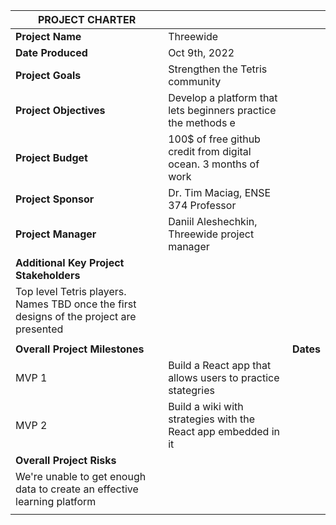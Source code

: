 | **PROJECT CHARTER**                                                                     |                                                                 |           |
|-----------------------------------------------------------------------------------------|-----------------------------------------------------------------|-----------|
| **Project Name**                                                                        | Threewide                                                       |           |
| **Date Produced**                                                                       | Oct 9th, 2022                                                   |           |
| **Project Goals**                                                                       | Strengthen the Tetris community                                 |           |
| **Project Objectives**                                                                  | Develop a platform that lets beginners practice the methods e   |           |
| **Project Budget**                                                                      | 100$ of free github credit from digital ocean. 3 months of work |           |
| **Project Sponsor**                                                                     | Dr. Tim Maciag, ENSE 374 Professor                              |           |
| **Project Manager**                                                                     | Daniil Aleshechkin, Threewide project manager                   |           |
| **Additional Key Project Stakeholders**                                                 |                                                                 |           |
| Top level Tetris players. Names TBD once the first designs of the project are presented |                                                                 |           |
|                                                                                         |                                                                 |           |
| **Overall Project Milestones**                                                          |                                                                 | **Dates** |
| MVP 1                                                                                   | Build a React app that allows users to practice stategries      |           |
| MVP 2                                                                                   | Build a wiki with strategies with the React app embedded in it  |           |
| **Overall Project Risks**                                                               |                                                                 |           |
| We're unable to get enough data to create an effective learning platform                |                                                                 |           |
|                                                                                         |                                                                 |           |